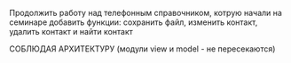 Продолжить работу над телефонным  справочником, котрую начали на семинаре добавить функции: сохранить файл, изменить контакт, удалить контакт и найти контакт

СОБЛЮДАЯ АРХИТЕКТУРУ (модули view и model - не пересекаются)
